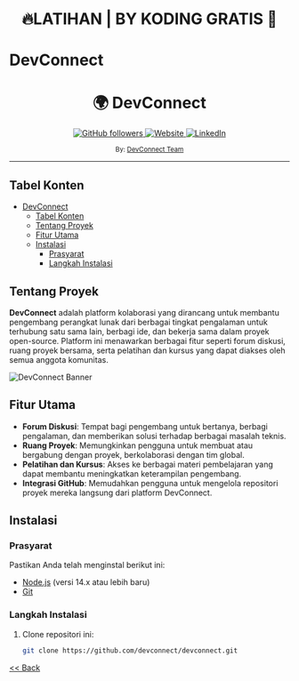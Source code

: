 <div align="center">
  <h1>🔥LATIHAN | BY KODING GRATIS 🤣</h1>
</div>

# DevConnect

<div align="center">
  <h1>🌍 DevConnect</h1>
  <a class="header-badge" target="_blank" href="https://github.com/devconnect">
   <img alt="GitHub followers" src="https://img.shields.io/github/followers/devconnect">
  </a>
  <a class="header-badge" target="_blank" href="https://www.devconnect.com">
    <img alt="Website" src="https://img.shields.io/badge/Website-DevConnect-blue">
  </a>
  <a class="header-badge" target="_blank" href="https://www.linkedin.com/company/devconnect">
    <img alt="LinkedIn" src="https://img.shields.io/badge/LinkedIn-DevConnect-blue">
  </a>

  <sub>By: 
  <a href="https://www.devconnect.com" target="_blank">DevConnect Team</a>
  </sub>
</div>

---

## Tabel Konten

- [DevConnect](#devconnect)
  - [Tabel Konten](#tabel-konten)
  - [Tentang Proyek](#tentang-proyek)
  - [Fitur Utama](#fitur-utama)
  - [Instalasi](#instalasi)
    - [Prasyarat](#prasyarat)
    - [Langkah Instalasi](#langkah-instalasi)

## Tentang Proyek

**DevConnect** adalah platform kolaborasi yang dirancang untuk membantu pengembang perangkat lunak dari berbagai tingkat pengalaman untuk terhubung satu sama lain, berbagi ide, dan bekerja sama dalam proyek open-source. Platform ini menawarkan berbagai fitur seperti forum diskusi, ruang proyek bersama, serta pelatihan dan kursus yang dapat diakses oleh semua anggota komunitas.

![DevConnect Banner](https://www.example.com/devconnect-banner.png)

## Fitur Utama

- **Forum Diskusi**: Tempat bagi pengembang untuk bertanya, berbagi pengalaman, dan memberikan solusi terhadap berbagai masalah teknis.
- **Ruang Proyek**: Memungkinkan pengguna untuk membuat atau bergabung dengan proyek, berkolaborasi dengan tim global.
- **Pelatihan dan Kursus**: Akses ke berbagai materi pembelajaran yang dapat membantu meningkatkan keterampilan pengembang.
- **Integrasi GitHub**: Memudahkan pengguna untuk mengelola repositori proyek mereka langsung dari platform DevConnect.

## Instalasi

### Prasyarat

Pastikan Anda telah menginstal berikut ini:

- [Node.js](https://nodejs.org/) (versi 14.x atau lebih baru)
- [Git](https://git-scm.com/)

### Langkah Instalasi

1. Clone repositori ini:

   ```bash
   git clone https://github.com/devconnect/devconnect.git
   
   ```

[<< Back](README.md)
